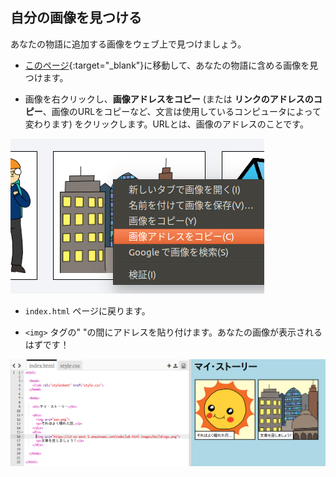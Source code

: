 ## 自分の画像を見つける

あなたの物語に追加する画像をウェブ上で見つけましょう。

+ [このページ](http://jumpto.cc/html-images){:target="_blank"}に移動して、あなたの物語に含める画像を見つけます。

+ 画像を右クリックし、**画像アドレスをコピー** (または **リンクのアドレスのコピー**、画像のURLをコピーなど、文言は使用しているコンピュータによって変わります) をクリックします。URLとは、画像のアドレスのことです。

![スクリーンショット](images/story-url.png)

+ `index.html` ページに戻ります。

+ `<img>` タグの" "の間にアドレスを貼り付けます。あなたの画像が表示されるはずです！

![スクリーンショット](images/story-image.png)